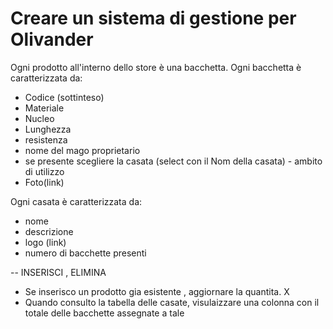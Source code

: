 # Creare un sistema di gestione per Olivander

Ogni prodotto all'interno dello store è una bacchetta.
Ogni bacchetta è caratterizzata da:
- Codice (sottinteso)
- Materiale
- Nucleo
- Lunghezza
- resistenza
- nome del mago proprietario
- se presente scegliere la casata (select con il Nom della casata) - ambito di utilizzo 
- Foto(link)

Ogni casata è caratterizzata da:
- nome
- descrizione
- logo (link)
- numero di bacchette presenti

-- INSERISCI , ELIMINA
- Se inserisco un  prodotto gia esistente , aggiornare la quantita. X
- Quando consulto la tabella delle casate, visulaizzare una colonna con il totale delle bacchette assegnate a tale

